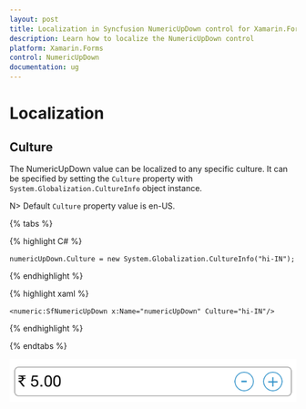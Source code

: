 ```yaml
---
layout: post
title: Localization in Syncfusion NumericUpDown control for Xamarin.Forms
description: Learn how to localize the NumericUpDown control
platform: Xamarin.Forms
control: NumericUpDown
documentation: ug
---
```

# Localization

## Culture

The NumericUpDown value can be localized to any specific culture. It can be specified by setting the `Culture` property with `System.Globalization.CultureInfo` object instance.

N> Default `Culture` property value is en-US.

{% tabs %}

{% highlight C# %}

	numericUpDown.Culture = new System.Globalization.CultureInfo("hi-IN");
	
{% endhighlight %}

{% highlight xaml %}

	<numeric:SfNumericUpDown x:Name="numericUpDown" Culture="hi-IN"/>
	
{% endhighlight %}

{% endtabs %}


![](images/Culture.png)




